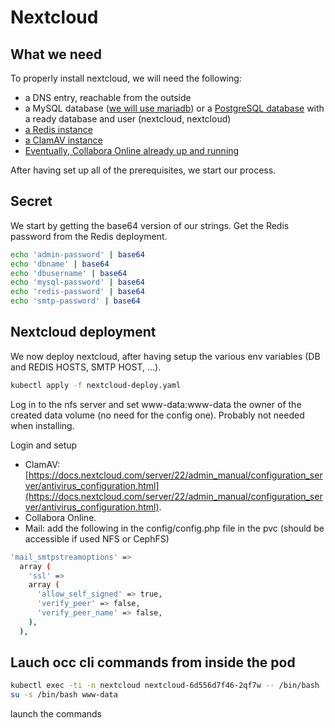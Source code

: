 # Nextcloud

## What we need

To properly install nextcloud, we will need the following:

- a DNS entry, reachable from the outside
- a MySQL database ([we will use mariadb](https://github.com/urbaman/HomeLab/tree/main/Kubernetes/Database/Mariadb)) or a [PostgreSQL database](https://github.com/urbaman/HomeLab/tree/main/Kubernetes/Database/Postgresql) with a ready database and user (nextcloud, nextcloud)
- [a Redis instance](https://github.com/urbaman/HomeLab/tree/main/Kubernetes/Database/Redis)
- [a ClamAV instance](https://github.com/urbaman/HomeLab/tree/main/Kubernetes/ClamAV)
- [Eventually, Collabora Online already up and running](https://github.com/urbaman/HomeLab/tree/main/Kubernetes/Collabora)

After having set up all of the prerequisites, we start our process.

## Secret

We start by getting the base64 version of our strings. Get the Redis password from the Redis deployment.

```bash
echo 'admin-password' | base64
echo 'dbname' | base64
echo 'dbusername' | base64
echo 'mysql-password' | base64
echo 'redis-password' | base64
echo 'smtp-password' | base64
```

## Nextcloud deployment

We now deploy nextcloud, after having setup the various env variables (DB and REDIS HOSTS, SMTP HOST, ...).

```bash
kubectl apply -f nextcloud-deploy.yaml
```

Log in to the nfs server and set www-data:www-data the owner of the created data volume (no need for the config one). Probably not needed when installing.

Login and setup

- ClamAV: [https://docs.nextcloud.com/server/22/admin_manual/configuration_server/antivirus_configuration.html](https://docs.nextcloud.com/server/22/admin_manual/configuration_server/antivirus_configuration.html).
- Collabora Online.
- Mail: add the following in the config/config.php file in the pvc (should be accessible if used NFS or CephFS)

```bash
'mail_smtpstreamoptions' =>
  array (
    'ssl' =>
    array (
      'allow_self_signed' => true,
      'verify_peer' => false,
      'verify_peer_name' => false,
    ),
  ),
```


## Lauch occ cli commands from inside the pod

```bash
kubectl exec -ti -n nextcloud nextcloud-6d556d7f46-2qf7w -- /bin/bash
su -s /bin/bash www-data
```

launch the commands
